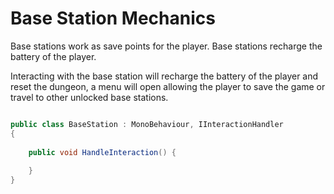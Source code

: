 # Base Station Mechanics

Base stations work as save points for the player.
Base stations recharge the battery of the player.

Interacting with the base station will recharge the battery of the player and reset the dungeon, a menu will open allowing the player to save the game or travel to other unlocked base stations.

```C#

public class BaseStation : MonoBehaviour, IInteractionHandler
{
    
    public void HandleInteraction() {
        
    }
}

```